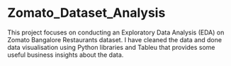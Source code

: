 # Zomato_Dataset_Analysis
This project focuses on conducting an Exploratory Data Analysis (EDA) on Zomato Bangalore Restaurants dataset. I have cleaned the data and done data visualisation using Python libraries and Tableu that provides some useful business insights about the data.
